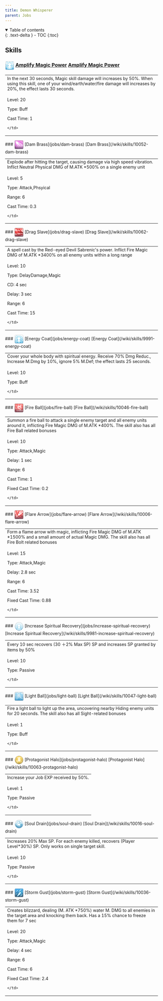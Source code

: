 ```yaml
---
title: Demon Whisperer 
parent: Jobs
---
```


<details open markdown="block">
<summary>
  Table of contents
</summary>
{: .text-delta }
- TOC
{:toc}
</details>

## Skills

### <img src="/assets/images/skills/skill_89001.png" width="30" height="30" style="vertical-align: middle"> [Amplify Magic Power](jobs/amplify-magic-power) [Amplify Magic Power](/wiki/skills/10083-amplify-magic-power)
<table>
<tbody>
  <tr>
    <td>In the next 30 seconds, Magic skill damage will increases by 50%. When using this skill, one of your wind/earth/water/fire damage will increases by 20%, the effect lasts 30 seconds.</td>
  </tr>
  <tr>
    <td>
              <p class="label label-yellow fs-1">Level: 20</p>
              <p class="label label-yellow fs-1">Type: Buff</p>
              <p class="label label-yellow fs-1">Cast Time: 1</p>
      
    </td>
  </tr>
</tbody>
</table>
### <img src="/assets/images/skills/skill_1907001.png" width="30" height="30" style="vertical-align: middle"> [Dam Brass](jobs/dam-brass) [Dam Brass](/wiki/skills/10052-dam-brass)
<table>
<tbody>
  <tr>
    <td>Explode after hitting the target, causing damage via high speed vibration. Inflict Neutral Physical DMG of M.ATK *500% on a single enemy unit</td>
  </tr>
  <tr>
    <td>
              <p class="label label-yellow fs-1">Level: 5</p>
              <p class="label label-yellow fs-1">Type: Attack,Phsyical</p>
              <p class="label label-yellow fs-1">Range: 6</p>
              <p class="label label-yellow fs-1">Cast Time: 0.3</p>
      
    </td>
  </tr>
</tbody>
</table>
### <img src="/assets/images/skills/skill_1908003.png" width="30" height="30" style="vertical-align: middle"> [Drag Slave](jobs/drag-slave) [Drag Slave](/wiki/skills/10062-drag-slave)
<table>
<tbody>
  <tr>
    <td>A spell cast by the Red-eyed Devil Sabrenic's power. Inflict Fire Magic DMG of M.ATK *3400% on all enemy units within a long range</td>
  </tr>
  <tr>
    <td>
              <p class="label label-yellow fs-1">Level: 10</p>
              <p class="label label-yellow fs-1">Type: DelayDamage,Magic</p>
              <p class="label label-yellow fs-1">CD: 4 sec</p>
              <p class="label label-yellow fs-1">Delay: 3 sec</p>
              <p class="label label-yellow fs-1">Range: 6</p>
              <p class="label label-yellow fs-1">Cast Time: 15</p>
      
    </td>
  </tr>
</tbody>
</table>
### <img src="/assets/images/skills/skill_80001.png" width="30" height="30" style="vertical-align: middle"> [Energy Coat](jobs/energy-coat) [Energy Coat](/wiki/skills/9991-energy-coat)
<table>
<tbody>
  <tr>
    <td>Cover your whole body with spiritual energy. Receive 70% Dmg Reduc., Increase M.Dmg by 10%, ignore 5% M.Def; the effect lasts 25 seconds.</td>
  </tr>
  <tr>
    <td>
              <p class="label label-yellow fs-1">Level: 10</p>
              <p class="label label-yellow fs-1">Type: Buff</p>
      
    </td>
  </tr>
</tbody>
</table>
### <img src="/assets/images/skills/skill_1905001.png" width="30" height="30" style="vertical-align: middle"> [Fire Ball](jobs/fire-ball) [Fire Ball](/wiki/skills/10046-fire-ball)
<table>
<tbody>
  <tr>
    <td>Summon a fire ball to attack a single enemy target and all enemy units around it, inflicting Fire Magic DMG of M.ATK *400%. The skill also has all Fire Ball related bonuses</td>
  </tr>
  <tr>
    <td>
              <p class="label label-yellow fs-1">Level: 10</p>
              <p class="label label-yellow fs-1">Type: Attack,Magic</p>
              <p class="label label-yellow fs-1">Delay: 1 sec</p>
              <p class="label label-yellow fs-1">Range: 6</p>
              <p class="label label-yellow fs-1">Cast Time: 1</p>
              <p class="label label-yellow fs-1">Fixed Cast Time: 0.2</p>
      
    </td>
  </tr>
</tbody>
</table>
### <img src="/assets/images/skills/skill_1902001.png" width="30" height="30" style="vertical-align: middle"> [Flare Arrow](jobs/flare-arrow) [Flare Arrow](/wiki/skills/10006-flare-arrow)
<table>
<tbody>
  <tr>
    <td>Form a flame arrow with magic, inflicting Fire Magic DMG of M.ATK *1500% and a small amount of actual Magic DMG. The skill also has all Fire Bolt related bonuses</td>
  </tr>
  <tr>
    <td>
              <p class="label label-yellow fs-1">Level: 15</p>
              <p class="label label-yellow fs-1">Type: Attack,Magic</p>
              <p class="label label-yellow fs-1">Delay: 2.8 sec</p>
              <p class="label label-yellow fs-1">Range: 6</p>
              <p class="label label-yellow fs-1">Cast Time: 3.52</p>
              <p class="label label-yellow fs-1">Fixed Cast Time: 0.88</p>
      
    </td>
  </tr>
</tbody>
</table>
### <img src="/assets/images/skills/skill_108001.png" width="30" height="30" style="vertical-align: middle"> [Increase Spiritual Recovery](jobs/increase-spiritual-recovery) [Increase Spiritual Recovery](/wiki/skills/9981-increase-spiritual-recovery)
<table>
<tbody>
  <tr>
    <td>Every 10 sec recovers (30 ＋2% Max SP) SP and increases SP granted by items by 50%</td>
  </tr>
  <tr>
    <td>
              <p class="label label-yellow fs-1">Level: 10</p>
              <p class="label label-yellow fs-1">Type: Passive</p>
      
    </td>
  </tr>
</tbody>
</table>
### <img src="/assets/images/skills/skill_1906001.png" width="30" height="30" style="vertical-align: middle"> [Light Ball](jobs/light-ball) [Light Ball](/wiki/skills/10047-light-ball)
<table>
<tbody>
  <tr>
    <td>Fire a light ball to light up the area, uncovering nearby Hiding enemy units for 20 seconds. The skill also has all Sight-related bonuses</td>
  </tr>
  <tr>
    <td>
              <p class="label label-yellow fs-1">Level: 1</p>
              <p class="label label-yellow fs-1">Type: Buff</p>
      
    </td>
  </tr>
</tbody>
</table>
### <img src="/assets/images/skills/skill_1703001.png" width="30" height="30" style="vertical-align: middle"> [Protagonist Halo](jobs/protagonist-halo) [Protagonist Halo](/wiki/skills/10063-protagonist-halo)
<table>
<tbody>
  <tr>
    <td>Increase your Job EXP received by 50%.</td>
  </tr>
  <tr>
    <td>
              <p class="label label-yellow fs-1">Level: 1</p>
              <p class="label label-yellow fs-1">Type: Passive</p>
      
    </td>
  </tr>
</tbody>
</table>
### <img src="/assets/images/skills/skill_98001.png" width="30" height="30" style="vertical-align: middle"> [Soul Drain](jobs/soul-drain) [Soul Drain](/wiki/skills/10016-soul-drain)
<table>
<tbody>
  <tr>
    <td>Increases 20% Max SP. For each enemy killed, recovers (Player Level*30%) SP. Only works on single target skill.</td>
  </tr>
  <tr>
    <td>
              <p class="label label-yellow fs-1">Level: 10</p>
              <p class="label label-yellow fs-1">Type: Passive</p>
      
    </td>
  </tr>
</tbody>
</table>
### <img src="/assets/images/skills/skill_81001.png" width="30" height="30" style="vertical-align: middle"> [Storm Gust](jobs/storm-gust) [Storm Gust](/wiki/skills/10036-storm-gust)
<table>
<tbody>
  <tr>
    <td>Creates blizzard, dealing (M. ATK *750%) water M. DMG to all enemies in the target area and knocking them back. Has a 15% chance to freeze them for 7 sec</td>
  </tr>
  <tr>
    <td>
              <p class="label label-yellow fs-1">Level: 20</p>
              <p class="label label-yellow fs-1">Type: Attack,Magic</p>
              <p class="label label-yellow fs-1">Delay: 4 sec</p>
              <p class="label label-yellow fs-1">Range: 6</p>
              <p class="label label-yellow fs-1">Cast Time: 6</p>
              <p class="label label-yellow fs-1">Fixed Cast Time: 2.4</p>
      
    </td>
  </tr>
</tbody>
</table>


